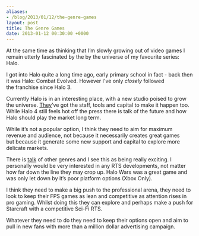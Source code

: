 ```yaml
---
aliases:
- /blog/2013/01/12/the-genre-games
layout: post
title: The Genre Games
date: 2013-01-12 00:30:00 +0000
---
```

At the same time as thinking that I’m slowly growing out of video games I
remain utterly fascinated by the by the universe of my favourite series: Halo.

I got into Halo quite a long time ago, early primary school in fact - back then
it was Halo: Combat Evolved. However I've only _closely_ followed
the franchise since Halo 3.

Currently Halo is in an interesting place, with a new studio poised to grow the
universe. [They](http://www.343industries.org/news)’ve got the staff, tools and
capital to make it happen too. While Halo 4 still feels hot off the press there
is talk of the future and how Halo should play the market long term.

While it’s not a popular option, I think they need to aim for maximum revenue
and audience, not because it necessarily creates great games but because it
generate some new support and capital to explore more delicate markets.

There is [talk](http://www.youtube.com/watch?v=N2E9E3en-FU&feature=youtu.be) of
other genres and I see this as being really exciting. I personally would be
very interested in any RTS developments, not matter how far down the line they
may crop up. Halo Wars was a great game and was only let down by it’s poor
platform options (Xbox Only).

I think they need to make a big push to the professional arena, they need to
look to keep their FPS games as lean and competitive as attention rises in pro
gaming. Whilst doing this they can explore and perhaps make a push for
Starcraft with a competitive Sci-Fi RTS.

Whatever they need to do they need to keep their options open and aim to pull
in new fans with more than a million dollar advertising campaign.